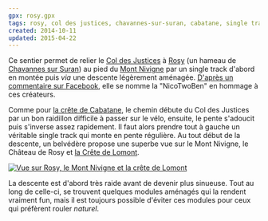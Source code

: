 ```yaml
---
gpx: rosy.gpx
tags: rosy, col des justices, chavannes-sur-suran, cabatane, single track, vidéo
created: 2014-10-11
updated: 2015-04-22
---
```


Ce sentier permet de relier le [Col des Justices](/tags/col-des-justices/) à
[Rosy](/tags/rosy/) (un hameau de [Chavannes sur
Suran](/tags/chavannes-sur-suran/)) au pied du [Mont
Nivigne](/tags/mont-nivigne/) par un single track d'abord en montée puis *via*
une descente légèrement aménagée. [D'après un commentaire sur
Facebook](https://www.facebook.com/permalink.php?story_fbid=1508408892741701&id=1508396026076321&comment_id=1575182536064336&offset=0&total_comments=1&comment_tracking={%22tn%22%3A%22R%22}),
elle se nomme la "NicoTwoBen" en hommage à ces créateurs.

Comme pour [la crête de Cabatane](/single-tracks/crete-de-la-cabatane/), le
chemin débute du Col des Justices par un bon raidillon difficile à passer sur le
vélo, ensuite, le pente s'adoucit puis s'inverse assez rapidement. Il faut alors
prendre tout à gauche un véritable single track qui monte en pente régulière. Au
tout début de la descente, un belvédère propose une superbe vue sur le Mont
Nivigne, le Château de Rosy et [la Crête de Lomont](/tags/lomont/).

<a href="/photos/rosy-nivigne-lomont/"><img
src="/photos/rosy-nivigne-lomont/rosy_750.jpg" alt="Vue sur Rosy, le Mont
Nivigne et la crête de Lomont"></a>

La descente est d'abord très raide avant de devenir plus sinueuse. Tout au long
de celle-ci, se trouvent quelques modules aménagés qui la rendent
vraiment fun, mais il est toujours possible d'éviter ces modules pour ceux qui
préfèrent rouler *naturel*.
